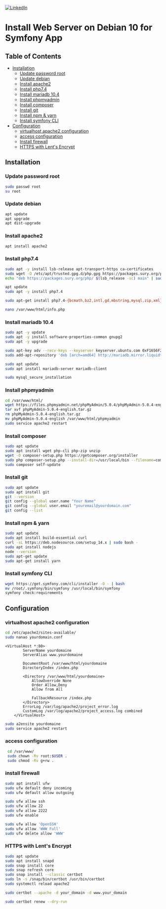 [linkedin-shield]: https://img.shields.io/badge/-LinkedIn-black.svg?style=flat-square&logo=linkedin&colorB=555
[linkedin-url]: https://www.linkedin.com/in/mohamed-abdeljalil-70280362/
[![LinkedIn][linkedin-shield]][linkedin-url]
# Install Web Server on Debian 10 for Symfony App
<!-- TABLE OF CONTENTS -->
 ## Table of Contents

* [Installation](#installation)
  * [Update password root](#update-password-root)
  * [Update debian](#update-debian)
  * [Install apache2](#install-apache2)
  * [Install php7.4](#install-php74)
  * [Install mariadb 10.4](#install-mariadb-104)
  * [Install phpmyadmin](#install-phpmyadmin)
  * [Install composer](#install-composer)
  * [Install git](#install-git)
  * [Install npm & yarn](#install-npm--yarn)
  * [Install symfony CLI](#install-symfony-cli)
* [Configuration](#configuration)
  * [virtualhost apache2 configuration](#virtualhost-apache2-configuration)
  * [access configuration](#access-configuration)
  * [Install firewall](#install-firewall)
  * [HTTPS with Lent's Encrypt](#https-with-lents-encrypt)

## Installation
### Update password root
```sh
sudo passwd root
su root
```
### Update debian
```sh
apt update 
apt upgrade
apt dist-upgrade
```
### Install apache2
```sh
apt install apache2
```
### Install php7.4
```sh
sudo apt -y install lsb-release apt-transport-https ca-certificates
sudo wget -O /etc/apt/trusted.gpg.d/php.gpg https://packages.sury.org/php/apt.gpg
echo "deb https://packages.sury.org/php/ $(lsb_release -sc) main" | sudo tee /etc/apt/sources.list.d/php.list

apt update
sudo apt -y install php7.4

sudo apt-get install php7.4-{bcmath,bz2,intl,gd,mbstring,mysql,zip,xml}

nano /var/www/html/info.php
```
### Install mariadb 10.4
```sh
sudo apt -y update
sudo apt -y install software-properties-common gnupg2
sudo apt -y upgrade

sudo apt-key adv --recv-keys --keyserver keyserver.ubuntu.com 0xF1656F24C74CD1D8
sudo add-apt-repository 'deb [arch=amd64] http://mariadb.mirror.liquidtelecom.com/repo/10.4/debian buster main'

sudo apt update
sudo apt install mariadb-server mariadb-client

sudo mysql_secure_installation
```
### Install phpmyadmin
```sh
cd /var/www/html/
wget https://files.phpmyadmin.net/phpMyAdmin/5.0.4/phpMyAdmin-5.0.4-english.tar.gz
tar xvf phpMyAdmin-5.0.4-english.tar.gz 
rm phpMyAdmin-5.0.4-english.tar.gz
mv phpMyAdmin-5.0.4-english /var/www/html/phpmyadmin
sudo service apache2 restart
```
### Install composer
```sh
sudo apt update
sudo apt install wget php-cli php-zip unzip
wget -O composer-setup.php https://getcomposer.org/installer
sudo php composer-setup.php --install-dir=/usr/local/bin --filename=composer
sudo composer self-update
```
### Install git
```sh
sudo apt update
sudo apt install git
git --version
git config --global user.name "Your Name"
git config --global user.email "youremail@yourdomain.com"
git config --list
```
### Install npm & yarn
```sh
sudo apt update
sudo apt install build-essential curl
curl -sL https://deb.nodesource.com/setup_14.x | sudo bash -
sudo apt install nodejs
node --version
sudo apt-get update 
sudo apt-get install yarn
```
### Install symfony CLI
```sh
wget https://get.symfony.com/cli/installer -O - | bash
mv /root/.symfony/bin/symfony /usr/local/bin/symfony
symfony check:requirements
```
## Configuration
### virtualhost apache2 configuration
```sh
cd /etc/apache2/sites-available/
sudo nanao yourdomain.conf
```
```apacheconf
<VirtualHost *:80>
        ServerName yourdomaine
        ServerAlias www.yourdomaine
    
        DocumentRoot /var/www/html/yourdomaine
        DirectoryIndex /index.php
    
        <Directory /var/www/html/yourdomaine>
            AllowOverride None
            Order Allow,Deny
            Allow from All
    
            FallbackResource /index.php
        </Directory>
        ErrorLog /var/log/apache2/project_error.log
        CustomLog /var/log/apache2/project_access.log combined
    </VirtualHost>
```
```sh
sudo a2ensite yourdomaine
sudo service apache2 restart
```
### access configuration 
```sh
 cd /var/www/
 sudo chown -Rv root:$USER .
 sudo chmod -Rv g+rw .
```
### install firewall
```sh
sudo apt install ufw
sudo ufw default deny incoming
sudo ufw default allow outgoing

sudo ufw allow ssh
sudo ufw allow 22
sudo ufw allow 2222
sudo ufw enable

sudo ufw allow 'OpenSSH'
sudo ufw allow 'WWW Full'
sudo ufw delete allow 'WWW'
```
### HTTPS with Lent's Encrypt
```sh
sudo apt update
sudo apt install snapd
sudo snap install core
sudo snap refresh core
sudo snap install --classic certbot
sudo ln -s /snap/bin/certbot /usr/bin/certbot
sudo systemctl reload apache2

sudo certbot --apache -d your_domain -d www.your_domain

sudo certbot renew --dry-run

```





